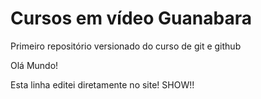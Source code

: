 # Cursos em vídeo Guanabara
 Primeiro repositório versionado do curso de git e github
 
 Olá Mundo!
 
 Esta linha editei diretamente no site! SHOW!!
